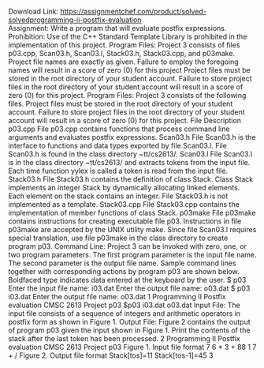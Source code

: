 Download Link: https://assignmentchef.com/product/solved-solvedprogramming-ii-postfix-evaluation
<br>
Assignment: Write a program that will evaluate postfix expressions. Prohibition: Use of the C++ Standard Template Library is prohibited in the implementation of this project. Program Files: Project 3 consists of files p03.cpp, Scan03.h, Scan03.l, Stack03.h, Stack03.cpp, and p03make. Project file names are exactly as given. Failure to employ the foregoing names will result in a score of zero (0) for this project Project files must be stored in the root directory of your student account. Failure to store project files in the root directory of your student account will result in a score of zero (0) for this project. Program Files: Project 3 consists of the following files. Project files must be stored in the root directory of your student account. Failure to store project files in the root directory of your student account will result in a score of zero (0) for this project. File Description p03.cpp File p03.cpp contains functions that process command line arguments and evaluates postfix expressions. Scan03.h File Scan03.h is the interface to functions and data types exported by file Scan03.l. File Scan03.h is found in the class directory ~tt/cs2613/. Scan03.l File Scan03.l is in the class directory ~tt/cs2613/ and extracts tokens from the input file. Each time function yylex is called a token is read from the input file. Stack03.h File Stack03.h contains the definition of class Stack. Class Stack implements an integer Stack by dynamically allocating linked elements. Each element on the stack contains an integer. File Stack03.h is not implemented as a template. Stack03.cpp File Stack03.cpp contains the implementation of member functions of class Stack. p03make File p03make contains instructions for creating executable file p03. Instructions in file p03make are accepted by the UNIX utility make. Since file Scan03.l requires special translation, use file p03make in the class directory to create program p03. Command Line: Project 3 can be invoked with zero, one, or two program parameters. The first program parameter is the input file name. The second parameter is the output file name. Sample command lines together with corresponding actions by program p03 are shown below. Boldfaced type indicates data entered at the keyboard by the user. $ p03 Enter the input file name: i03.dat Enter the output file name: o03.dat $ p03 i03.dat Enter the output file name: o03.dat 1 Programming II Postfix evaluation CMSC 2613 Project p03 $p03 i03.dat o03.dat Input File: The input file consists of a sequence of integers and arithmetic operators in postfix form as shown in Figure 1. Output File: Figure 2 contains the output of program p03 given the input shown in Figure 1. Print the contents of the stack after the last token has been processed. 2 Programming II Postfix evaluation CMSC 2613 Project p03 Figure 1. Input file format 7 6 * 3 + 88 1 7 + / Figure 2. Output file format Stack[tos]=11 Stack[tos-1]=45 3